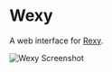 # Wexy
A web interface for [Rexy](https://github.com/samblake/rexy).

![Wexy Screenshot](https://i.ibb.co/Dp5C5qY/rexy.png)
